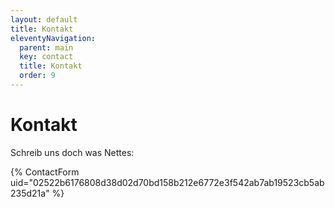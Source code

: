 ```yaml
---
layout: default
title: Kontakt
eleventyNavigation:
  parent: main
  key: contact
  title: Kontakt
  order: 9
---
```


# Kontakt

Schreib uns doch was Nettes:

{% ContactForm uid="02522b6176808d38d02d70bd158b212e6772e3f542ab7ab19523cb5ab235d21a" %}
